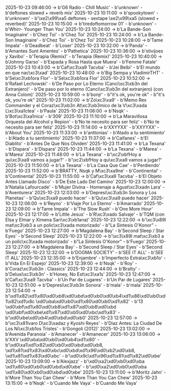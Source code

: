 2025-10-23 09:46:00 -> b'G6 Radio - Chill Music' - b'unknown' - b'deftones slowed + reverb mix'
2025-10-23 10:11:00 -> b'spookytown' - b'unknown' - b'\xe2\x99\xa5 deftones - sextape \xe2\x99\xa5 (slowed + reverbed)'
2025-10-23 10:15:00 -> b'tiredoftomorrow 01' - b'unknown' - b'Whirr- Younger Than You'
2025-10-23 10:24:00 -> b'La Bande-Son Imaginaire' - b'Chez Toi' - b'Chez Toi'
2025-10-23 10:24:00 -> b'La Bande-Son Imaginaire' - b'Chez Toi' - b'Chez Toi'
2025-10-23 10:28:00 -> b'Tame Impala' - b'Deadbeat' - b'Loser'
2025-10-23 10:32:00 -> b'Panda' - b'Amantes Sunt Amentes' - b'Pathetica'
2025-10-23 10:36:00 -> b'stivijoes y Xavibo' - b'Terapia (Remix)' - b'Terapia (Remix)'
2025-10-23 10:40:00 -> b'Johnny Garso' - b'Espada y Rosa Hasta que Muera' - b'Femme Fatale'
2025-10-23 10:43:00 -> b'Caf\xc3\xa9 Tacvba' - b'Jei Beibi' - b'El mundo en que nac\xc3\xad'
2025-10-23 10:48:00 -> b'Big Sempa y VladimirTHT' - b'Se\xc3\xb1ora Flor' - b'Se\xc3\xb1ora Flor'
2025-10-23 10:52:00 -> b'Rafael Lechowski' - b'De Paso por Lo Eterno (Canci\xc3\xb3n del Extranjero)' - b'De paso por lo eterno (Canci\xc3\xb3n del extranjero) (con Anna Colom)'
2025-10-23 10:59:00 -> b'bonjr' - b"it's ok, you're ok" - b"it's ok, you're ok"
2025-10-23 11:02:00 -> b'Zo\xc3\xa9' - b'Memo Rex Commander y el Coraz\xc3\xb3n At\xc3\xb3mico de la V\xc3\xada L\xc3\xa1ctea' - b'Paula'
2025-10-23 11:06:00 -> b'Nsqk' - b'Bot\xc3\xa1nica' - b'309'
2025-10-23 11:10:00 -> b'La Maravillosa Orquesta del Alcohol y Repion' - b'No te necesito para ser feliz' - b'No te necesito para ser feliz'
2025-10-23 11:14:00 -> b'XXYYXX' - b'XXYYXX' - b'About You'
2025-10-23 11:33:00 -> b'anttonias' - b'Atado a tu sentimiento' - b'Atado a tu sentimiento'
2025-10-23 11:37:00 -> b'Caifanes' - b'El Diablito' - b'Antes De Que Nos Olviden'
2025-10-23 11:41:00 -> b'La Texana' - b'Dispara' - b'Dispara'
2025-10-23 11:44:00 -> b'La Texana' - b'Marea' - b'Marea'
2025-10-23 11:48:00 -> b'La Texana' - b'\xc2\xbfHoy a qu\xc3\xa9 vamos a jugar?' - b'\xc2\xbfHoy a qu\xc3\xa9 vamos a jugar?'
2025-10-23 11:50:00 -> b'La Texana' - b'La Casa Que Cae' - b'Perdiendo'
2025-10-23 11:52:00 -> b'BRATTY, Nsqk y M\xc3\xa9ne' - b'Continental' - b'Continental'
2025-10-23 11:55:00 -> b'Caf\xc3\xa9 Tacvba' - b'El Objeto Antes Llamado Disco' - b'De Este Lado Del Camino'
2025-10-23 12:00:00 -> b'Natalia Lafourcade' - b'Mujer Divina - Homenaje a Agust\xc3\xadn Lara' - b'Aventurera'
2025-10-23 12:03:00 -> b'Depresi\xc3\xb3n Sonora y Los Planetas' - b'Qu\xc3\xa9 puedo hacer' - b'Qu\xc3\xa9 puedo hacer'
2025-10-23 12:06:00 -> b'Reyno' - b'Viaje Por Lo Eterno' - b'Amarrado'
2025-10-23 12:09:00 -> b'Tame Impala' - b'The Slow Rush' - b'One More Hour'
2025-10-23 12:17:00 -> b'Little Jesus' - b'R\xc3\xado Salvaje' - b'TQM (con Elsa y Elmar y Ximena Sari\xc3\xb1ana)'
2025-10-23 12:22:00 -> b'\xc3\x89l mat\xc3\xb3 a un polic\xc3\xada motorizado' - b"La Sintesis O'Konor" - b'Fuego'
2025-10-23 12:27:00 -> b'Magdalena Bay' - b'Second Sleep / Star Eyes' - b'Second Sleep'
2025-10-23 12:22:00 -> b'\xc3\x89l mat\xc3\xb3 a un polic\xc3\xada motorizado' - b"La Sintesis O'Konor" - b'Fuego'
2025-10-23 12:27:00 -> b'Magdalena Bay' - b'Second Sleep / Star Eyes' - b'Second Sleep'
2025-10-23 12:32:00 -> b'DOGMA SOCIETY' - b'SEE IT ALL' - b'SEE IT ALL'
2025-10-23 12:35:00 -> b'Enjambre' - b'Imperfecto Extra\xc3\xb1o' - b'Vida En El Espejo'
2025-10-23 12:39:00 -> b'Nsqk' - b'Roy' - b'Coraz\xc3\xb3n : Classics'
2025-10-23 12:44:00 -> b'Bratty' - b'Delusi\xc3\xb3n' - b'Honey, No Est\xc3\xa1s'
2025-10-23 12:47:00 -> b'Caf\xc3\xa9 Tacvba' - b'Un Par de Lugares' - b'Un Par de Lugares'
2025-10-23 12:51:00 -> b'Depresi\xc3\xb3n Sonora' - b'mala' - b'mala'
2025-10-23 12:54:00 -> b'\xd1\x82\xd1\x80\xd0\xb8\xd0\xbd\xd0\xb0\xd0\xb4\xd1\x86\xd0\xb0\xd1\x82\xd1\x8c \xd0\xba\xd0\xb0\xd1\x80\xd0\xb0\xd1\x82' - b'13 \xd0\xbf\xd1\x80\xd0\xb8\xd1\x87\xd0\xb8\xd0\xbd \xd0\xbf\xd0\xbe\xd1\x87\xd0\xb5\xd0\xbc\xd1\x83' - b'\xd0\xbe\xd0\xb4\xd0\xbd\xd0\xb0'
2025-10-23 12:57:00 -> b'\xc3\x81lvaro D\xc3\xadaz y Kyoshi Reyes' - b'Diaz Antes: La Ciudad De Los Ni\xc3\xb1os Tristes' - b'Gongoli (2012)'
2025-10-23 13:02:00 -> b'Avenida Paranoia' - b'Amanecer' - b'Amanecer'
2025-10-23 13:06:00 -> b'XXV \xd0\xba\xd0\xb0\xd0\xb4\xd1\x80' - b'\xd0\xa1\xd1\x82\xd0\xb0\xd0\xbd\xd0\xb8, \xd1\x81\xd1\x83\xd0\xbc\xd0\xbd\xd1\x96\xd0\xb2\xd0\xb8, \xd1\x81\xd1\x83\xd0\xbc' - b'\xd0\x9c\xd1\x96\xd1\x81\xd1\x82\xd0\xbe'
2025-10-23 13:09:00 -> b'Alexjazz' - b'\xd0\xa2\xd0\xb0\xd0\xba \xd1\x80\xd0\xb0\xd0\xbd\xd0\xbe' - b'\xd0\xa2\xd0\xb0\xd0\xba \xd1\x80\xd0\xb0\xd0\xbd\xd0\xbe'
2025-10-23 13:11:00 -> b'Moritz Jahn' - b'More Than You Can Chew' - b'More Than You Can Chew'
2025-10-23 13:15:00 -> b'Nsqk' - b'Cuando Me Vaya' - b'Cuando Me Vaya'
